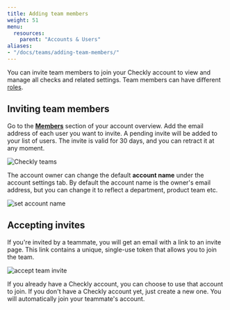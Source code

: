 ```yaml
---
title: Adding team members
weight: 51
menu:
  resources:
    parent: "Accounts & Users"
aliases:
- "/docs/teams/adding-team-members/"
---
```


You can invite team members to join your Checkly account to view and manage all checks and related settings.
Team members can have different [roles](/docs/accounts-and-users).

## Inviting team members

Go to the [**Members**](https://app.checklyhq.com/settings/account/members) section of your account overview. Add the email address of each user you want to invite. A pending invite will be added to your list of users. The invite is valid for 30 days, and you can retract it at any moment.

![Checkly teams](/docs/images/teams/team.png)

The account owner can change the default **account name** under the account settings tab. By default the account name is the
owner's email address, but you can change it to reflect a department, product team etc.

![set account name](/docs/images/teams/account_name.png)

## Accepting invites

If you're invited by a teammate, you will get an email with a link to an invite page. This link contains a unique, single-use
token that allows you to join the team.

![accept team invite](/docs/images/teams/mail.png)

If you already have a Checkly account, you can choose to use that account to join. If you don't have a Checkly account yet,
just create a new one. You will automatically join your teammate's account.
